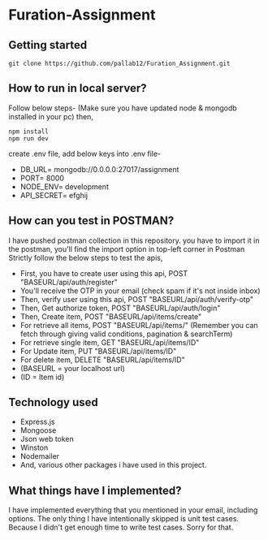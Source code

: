 # Furation-Assignment



## Getting started

```
git clone https://github.com/pallab12/Furation_Assignment.git

```

## How to run in local server?

Follow below steps-
(Make sure you have updated node & mongodb installed in your pc)
then,

```
npm install
npm run dev

```
create .env file,
add below keys into .env file-
- DB_URL= mongodb://0.0.0.0:27017/assignment
- PORT= 8000
- NODE_ENV= development
- API_SECRET= efghij

## How can you test in POSTMAN?
I have pushed postman collection in this repository.
you have to import it in the postman, you'll find the import option in top-left corner in Postman
Strictly follow the below steps to test the apis,

- First, you have to create user using this api, POST "BASEURL/api/auth/register"
- You'll receive the OTP in your email (check spam if it's not inside inbox)
- Then, verify user using this api, POST "BASEURL/api/auth/verify-otp"
- Then, Get authorize token, POST "BASEURL/api/auth/login"
- Then, Create item, POST "BASEURL/api/items/create"
- For retrieve all items, POST "BASEURL/api/items/" (Remember you can fetch through giving valid conditions, pagination & searchTerm)
- For retrieve single item, GET "BASEURL/api/items/ID"
- For Update item, PUT "BASEURL/api/items/ID"
- For delete item, DELETE "BASEURL/api/items/ID"
- (BASEURL = your localhost url)
- (ID = Item id)


## Technology used

- Express.js
- Mongoose
- Json web token
- Winston
- Nodemailer
- And, various other packages i have used in this project.

## What things have I implemented?

I have implemented everything that you mentioned in your email, including options.
The only thing I have intentionally skipped is unit test cases. Because I didn't get enough time to write test cases. Sorry for that.

